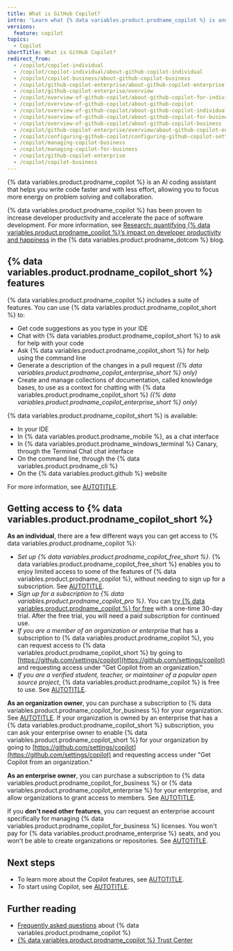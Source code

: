 ```yaml
---
title: What is GitHub Copilot?
intro: 'Learn what {% data variables.product.prodname_copilot %} is and what you can do with it.'
versions:
  feature: copilot
topics:
  - Copilot
shortTitle: What is GitHub Copilot?
redirect_from:
  - /copilot/copilot-individual
  - /copilot/copilot-individual/about-github-copilot-individual
  - /copilot/copilot-business/about-github-copilot-business
  - /copilot/github-copilot-enterprise/about-github-copilot-enterprise
  - /copilot/github-copilot-enterprise/overview
  - /copilot/overview-of-github-copilot/about-github-copilot-for-individuals
  - /copilot/overview-of-github-copilot/about-github-copilot
  - /copilot/overview-of-github-copilot/about-github-copilot-individual
  - /copilot/overview-of-github-copilot/about-github-copilot-for-business
  - /copilot/overview-of-github-copilot/about-github-copilot-business
  - /copilot/github-copilot-enterprise/overview/about-github-copilot-enterprise
  - /copilot/configuring-github-copilot/configuring-github-copilot-settings-in-your-organization
  - /copilot/managing-copilot-business
  - /copilot/managing-copilot-for-business
  - /copilot/github-copilot-enterprise
  - /copilot/copilot-business
---
```


{% data variables.product.prodname_copilot %} is an AI coding assistant that helps you write code faster and with less effort, allowing you to focus more energy on problem solving and collaboration.

{% data variables.product.prodname_copilot %} has been proven to increase developer productivity and accelerate the pace of software development. For more information, see [Research: quantifying {% data variables.product.prodname_copilot %}’s impact on developer productivity and happiness](https://github.blog/2022-09-07-research-quantifying-github-copilots-impact-on-developer-productivity-and-happiness/) in the {% data variables.product.prodname_dotcom %} blog.

## {% data variables.product.prodname_copilot_short %} features

{% data variables.product.prodname_copilot %} includes a suite of features. You can use {% data variables.product.prodname_copilot_short %} to:

* Get code suggestions as you type in your IDE
* Chat with {% data variables.product.prodname_copilot_short %} to ask for help with your code
* Ask {% data variables.product.prodname_copilot_short %} for help using the command line
* Generate a description of the changes in a pull request _({% data variables.product.prodname_copilot_enterprise_short %} only)_
* Create and manage collections of documentation, called knowledge bases, to use as a context for chatting with {% data variables.product.prodname_copilot_short %} _({% data variables.product.prodname_copilot_enterprise_short %} only)_

{% data variables.product.prodname_copilot_short %} is available:

* In your IDE
* In {% data variables.product.prodname_mobile %}, as a chat interface
* In {% data variables.product.prodname_windows_terminal %} Canary, through the Terminal Chat chat interface
* On the command line, through the {% data variables.product.prodname_cli %}
* On the {% data variables.product.github %} website

For more information, see [AUTOTITLE](/copilot/about-github-copilot/github-copilot-features).

## Getting access to {% data variables.product.prodname_copilot_short %}

**As an individual**, there are a few different ways you can get access to {% data variables.product.prodname_copilot %}:

* _Set up {% data variables.product.prodname_copilot_free_short %}_. {% data variables.product.prodname_copilot_free_short %} enables you to enjoy limited access to some of the features of {% data variables.product.prodname_copilot %}, without needing to sign up for a subscription. See [AUTOTITLE](/copilot/managing-copilot/managing-copilot-as-an-individual-subscriber/about-github-copilot-free).
* _Sign up for a subscription to {% data variables.product.prodname_copilot_pro %}_. You can <a href="https://github.com/github-copilot/signup?ref_cta=Copilot+trial&ref_loc=about+github+copilot&ref_page=docs" target="_blank"><span>try {% data variables.product.prodname_copilot %} for free</span></a> with a one-time 30-day trial. After the free trial, you will need a paid subscription for continued use.
* _If you are a member of an organization or enterprise_ that has a subscription to {% data variables.product.prodname_copilot %}, you can request access to {% data variables.product.prodname_copilot_short %} by going to [https://github.com/settings/copilot](https://github.com/settings/copilot) and requesting access under "Get Copilot from an organization."
* _If you are a verified student, teacher, or maintainer of a popular open source project_, {% data variables.product.prodname_copilot %} is free to use. See [AUTOTITLE](/copilot/managing-copilot/managing-copilot-as-an-individual-subscriber/getting-free-access-to-copilot-as-a-student-teacher-or-maintainer).

**As an organization owner**, you can purchase a subscription to {% data variables.product.prodname_copilot_for_business %} for your organization. See [AUTOTITLE](/copilot/managing-copilot/managing-github-copilot-in-your-organization/subscribing-to-copilot-for-your-organization). If your organization is owned by an enterprise that has a {% data variables.product.prodname_copilot_short %} subscription, you can ask your enterprise owner to enable {% data variables.product.prodname_copilot_short %} for your organization by going to [https://github.com/settings/copilot](https://github.com/settings/copilot) and requesting access under "Get Copilot from an organization."

**As an enterprise owner**, you can purchase a subscription to {% data variables.product.prodname_copilot_for_business %} or {% data variables.product.prodname_copilot_enterprise %} for your enterprise, and allow organizations to grant access to members. See [AUTOTITLE](/copilot/managing-copilot/managing-copilot-for-your-enterprise/subscribing-to-copilot-for-your-enterprise).

If you **don't need other features**, you can request an enterprise account specifically for managing {% data variables.product.prodname_copilot_for_business %} licenses. You won't pay for {% data variables.product.prodname_enterprise %} seats, and you won't be able to create organizations or repositories. See [AUTOTITLE](/enterprise-cloud@latest/admin/copilot-business-only/about-enterprise-accounts-for-copilot-business).

## Next steps

* To learn more about the Copilot features, see [AUTOTITLE](/copilot/about-github-copilot/github-copilot-features).
* To start using Copilot, see [AUTOTITLE](/copilot/setting-up-github-copilot).

## Further reading

* [Frequently asked questions](https://github.com/features/copilot#faq) about {% data variables.product.prodname_copilot %}
* [{% data variables.product.prodname_copilot %} Trust Center](https://resources.github.com/copilot-trust-center/)
